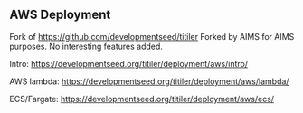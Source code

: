 ## AWS Deployment

Fork of https://github.com/developmentseed/titiler
Forked by AIMS for AIMS purposes. No interesting features added.

Intro: https://developmentseed.org/titiler/deployment/aws/intro/

AWS lambda: https://developmentseed.org/titiler/deployment/aws/lambda/

ECS/Fargate: https://developmentseed.org/titiler/deployment/aws/ecs/
